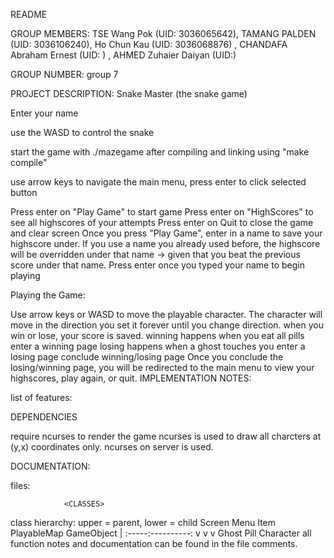 README

GROUP MEMBERS: TSE Wang Pok (UID: 3036065642), TAMANG PALDEN (UID: 3036106240), Ho Chun Kau (UID: 3036068876) , CHANDAFA Abraham Ernest (UID: ) , AHMED Zuhaier Daiyan (UID:)

GROUP NUMBER: group 7

PROJECT DESCRIPTION: Snake Master (the snake game)

Enter your name

use the WASD to control the snake 

start the game with ./mazegame after compiling and linking using "make compile"

use arrow keys to navigate the main menu, press enter to click selected button

Press enter on "Play Game" to start game Press enter on "HighScores" to see all highscores of your attempts Press enter on Quit to close the game and clear screen Once you press "Play Game", enter in a name to save your highscore under. If you use a name you already used before, the highscore will be overridden under that name -> given that you beat the previous score under that name. Press enter once you typed your name to begin playing

Playing the Game:

Use arrow keys or WASD to move the playable character. The character will move in the direction you set it forever until you change direction. 
when you win or lose, your score is saved. winning happens when you eat all pills enter a winning page losing happens when a ghost touches you enter a losing page conclude winning/losing page Once you conclude the losing/winning page, you will be redirected to the main menu to view your highscores, play again, or quit. IMPLEMENTATION NOTES:

list of features:


DEPENDENCIES

require ncurses to render the game ncurses is used to draw all charcters at (y,x) coordinates only. ncurses on server is used.

DOCUMENTATION:

files:


                <CLASSES>
class hierarchy: upper = parent, lower = child
Screen Menu Item PlayableMap GameObject | :-----:----------: v v v
Ghost Pill Character all function notes and documentation can be found in the file comments.
